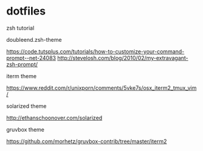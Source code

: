 # dotfiles

zsh tutorial

doubleend.zsh-theme

https://code.tutsplus.com/tutorials/how-to-customize-your-command-prompt--net-24083
http://stevelosh.com/blog/2010/02/my-extravagant-zsh-prompt/

iterm theme

https://www.reddit.com/r/unixporn/comments/5vke7s/osx_iterm2_tmux_vim/

solarized theme

http://ethanschoonover.com/solarized

gruvbox theme

https://github.com/morhetz/gruvbox-contrib/tree/master/iterm2
